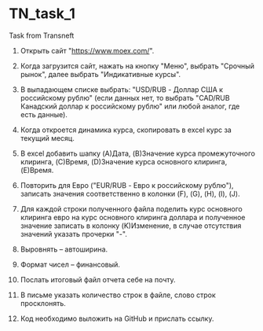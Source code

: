 # TN_task_1
 Task from Transneft

1. Открыть сайт "https://www.moex.com/".

2. Когда загрузится сайт, нажать на кнопку "Меню", выбрать "Срочный рынок", далее выбрать "Индикативные курсы".

3. В выпадающем списке выбрать: "USD/RUB - Доллар США к российскому рублю" (если данных нет, то выбрать "CAD/RUB Канадский доллар к российскому рублю" или любой аналог, где есть данные).

4. Когда откроется динамика курса, скопировать в excel курс за текущий месяц.

5. В excel добавить шапку (A)Дата, (B)Значение курса промежуточного клиринга, (C)Время, (D)Значение курса основного клиринга, (E)Время.

6. Повторить для Евро ("EUR/RUB - Евро к российскому рублю"), записать значения соответственно в колонки (F), (G), (H), (I), (J).

7. Для каждой строки полученного файла поделить курс основного клиринга евро на курс основного клиринга доллара и полученное значение записать в колонку (K)Изменение, в случае отсутствия значений указать прочерки "-".

8. Выровнять – автоширина.

9. Формат чисел – финансовый.

10. Послать итоговый файл отчета себе на почту.

11. В письме указать количество строк в файле, слово строк просклонять.

12. Код необходимо выложить на GitHub и прислать ссылку.
